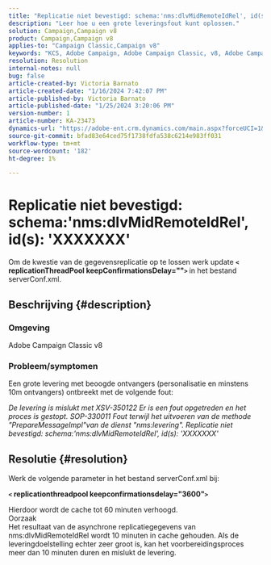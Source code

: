 ```yaml
---
title: "Replicatie niet bevestigd: schema:'nms:dlvMidRemoteIdRel', id(s): 'XXXXXXX'"
description: "Leer hoe u een grote leveringsfout kunt oplossen."
solution: Campaign,Campaign v8
product: Campaign,Campaign v8
applies-to: "Campaign Classic,Campaign v8"
keywords: "KCS, Adobe Campaign, Adobe Campaign Classic, v8, Adobe Campaign Classic v8, levering mislukt met 'Replicatie niet bevestigd: schema:nms:dlvMidRemoteIdRel, id(s): xxxxxx'"
resolution: Resolution
internal-notes: null
bug: false
article-created-by: Victoria Barnato
article-created-date: "1/16/2024 7:42:07 PM"
article-published-by: Victoria Barnato
article-published-date: "1/25/2024 3:20:06 PM"
version-number: 1
article-number: KA-23473
dynamics-url: "https://adobe-ent.crm.dynamics.com/main.aspx?forceUCI=1&pagetype=entityrecord&etn=knowledgearticle&id=f17f594f-a7b4-ee11-a569-6045bd006704"
source-git-commit: bfad83e64ced75f1738fdfa538c6214e983ff031
workflow-type: tm+mt
source-wordcount: '182'
ht-degree: 1%

---
```


# Replicatie niet bevestigd: schema:&#39;nms:dlvMidRemoteIdRel&#39;, id(s): &#39;XXXXXXX&#39;


Om de kwestie van de gegevensreplicatie op te lossen werk update <b>`<` replicationThreadPool keepConfirmationsDelay=&quot;&quot;`>` </b> in het bestand serverConf.xml.

## Beschrijving {#description}


### Omgeving

Adobe Campaign Classic v8

### Probleem/symptomen

Een grote levering met beoogde ontvangers (personalisatie en minstens 10m ontvangers) ontbreekt met de volgende fout:

*De levering is mislukt met XSV-350122 Er is een fout opgetreden en het proces is gestopt. SOP-330011 Fout terwijl het uitvoeren van de methode &quot;PrepareMessageImpl&quot;van de dienst &quot;nms:levering&quot;. Replicatie niet bevestigd: schema:&#39;nms:dlvMidRemoteIdRel&#39;, id(s): &#39;XXXXXXX&#39;*


## Resolutie {#resolution}


Werk de volgende parameter in het bestand serverConf.xml bij:

<b>`<` replicationthreadpool keepconfirmationsdelay=&quot;3600&quot;`>` </b>

Hierdoor wordt de cache tot 60 minuten verhoogd.
<br>Oorzaak<br>
Het resultaat van de asynchrone replicatiegegevens van nms:dlvMidRemoteIdRel wordt 10 minuten in cache gehouden. Als de leveringdoelstelling echter zeer groot is, kan het voorbereidingsproces meer dan 10 minuten duren en mislukt de levering.
